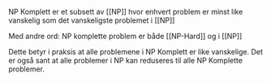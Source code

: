 NP Komplett er et subsett av [[NP]] hvor enhvert problem er minst like vanskelig som det vanskeligste problemet i [[NP]]

Med andre ord: NP komplette problem er både [[NP-Hard]] og i [[NP]]

Dette betyr i praksis at alle problemene i NP Komplett er like vanskelige.
Det er også sant at alle problemer i NP kan reduseres til alle
NP Komplette problemer.